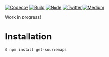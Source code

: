 [![Codecov](https://img.shields.io/codecov/c/github/ehmicky/get-sourcemaps.svg?label=tested&logo=codecov)](https://codecov.io/gh/ehmicky/get-sourcemaps)
[![Build](https://github.com/ehmicky/get-sourcemaps/workflows/Build/badge.svg)](https://github.com/ehmicky/get-sourcemaps/actions)
[![Node](https://img.shields.io/node/v/get-sourcemaps.svg?logo=node.js)](https://www.npmjs.com/package/get-sourcemaps)
[![Twitter](https://img.shields.io/badge/%E2%80%8B-twitter-4cc61e.svg?logo=twitter)](https://twitter.com/intent/follow?screen_name=ehmicky)
[![Medium](https://img.shields.io/badge/%E2%80%8B-medium-4cc61e.svg?logo=medium)](https://medium.com/@ehmicky)

Work in progress!

# Installation

```bash
$ npm install get-sourcemaps
```
